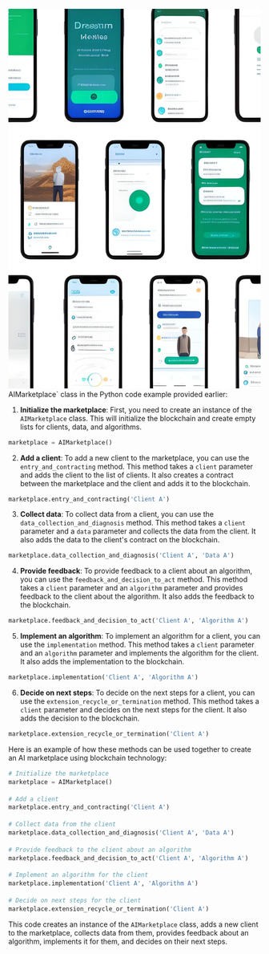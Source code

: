 ![Image](https://github.com/aimtyaem/HC/blob/main/White%20&%20Green%20Mobile%20Mockup%20Photo%20Collage%20Beauty%20Pinterest%20Pin.jpg)
AIMarketplace` class in the Python code example provided earlier:

1. **Initialize the marketplace**: First, you need to create an instance of the `AIMarketplace` class. This will initialize the blockchain and create empty lists for clients, data, and algorithms.

```python
marketplace = AIMarketplace()
```

2. **Add a client**: To add a new client to the marketplace, you can use the `entry_and_contracting` method. This method takes a `client` parameter and adds the client to the list of clients. It also creates a contract between the marketplace and the client and adds it to the blockchain.

```python
marketplace.entry_and_contracting('Client A')
```

3. **Collect data**: To collect data from a client, you can use the `data_collection_and_diagnosis` method. This method takes a `client` parameter and a `data` parameter and collects the data from the client. It also adds the data to the client's contract on the blockchain.

```python
marketplace.data_collection_and_diagnosis('Client A', 'Data A')
```

4. **Provide feedback**: To provide feedback to a client about an algorithm, you can use the `feedback_and_decision_to_act` method. This method takes a `client` parameter and an `algorithm` parameter and provides feedback to the client about the algorithm. It also adds the feedback to the blockchain.

```python
marketplace.feedback_and_decision_to_act('Client A', 'Algorithm A')
```

5. **Implement an algorithm**: To implement an algorithm for a client, you can use the `implementation` method. This method takes a `client` parameter and an `algorithm` parameter and implements the algorithm for the client. It also adds the implementation to the blockchain.

```python
marketplace.implementation('Client A', 'Algorithm A')
```

6. **Decide on next steps**: To decide on the next steps for a client, you can use the `extension_recycle_or_termination` method. This method takes a `client` parameter and decides on the next steps for the client. It also adds the decision to the blockchain.

```python
marketplace.extension_recycle_or_termination('Client A')
```

Here is an example of how these methods can be used together to create an AI marketplace using blockchain technology:

```python
# Initialize the marketplace
marketplace = AIMarketplace()

# Add a client
marketplace.entry_and_contracting('Client A')

# Collect data from the client
marketplace.data_collection_and_diagnosis('Client A', 'Data A')

# Provide feedback to the client about an algorithm
marketplace.feedback_and_decision_to_act('Client A', 'Algorithm A')

# Implement an algorithm for the client
marketplace.implementation('Client A', 'Algorithm A')

# Decide on next steps for the client
marketplace.extension_recycle_or_termination('Client A')
```

This code creates an instance of the `AIMarketplace` class, adds a new client to the marketplace, collects data from them, provides feedback about an algorithm, implements it for them, and decides on their next steps.
